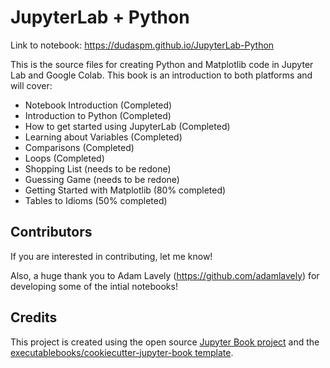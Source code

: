 # JupyterLab + Python

Link to notebook: https://dudaspm.github.io/JupyterLab-Python

This is the source files for creating Python and Matplotlib code in Jupyter Lab and Google Colab. This book is an introduction to both platforms and will cover:
* Notebook Introduction (Completed)
* Introduction to Python (Completed)
* How to get started using JupyterLab (Completed)
* Learning about Variables (Completed)
* Comparisons (Completed)
* Loops (Completed)
* Shopping List (needs to be redone)
* Guessing Game (needs to be redone)
* Getting Started with Matplotlib (80% completed)
* Tables to Idioms (50% completed)

## Contributors

If you are interested in contributing, let me know! 

Also, a huge thank you to Adam Lavely (https://github.com/adamlavely) for developing some of the intial notebooks!

## Credits

This project is created using the open source [Jupyter Book project](https://jupyterbook.org/) and the [executablebooks/cookiecutter-jupyter-book template](https://github.com/executablebooks/cookiecutter-jupyter-book).


